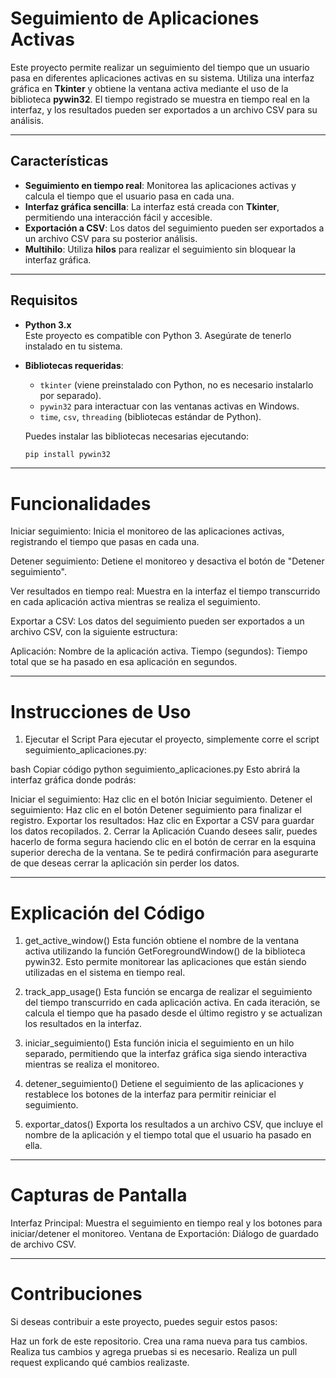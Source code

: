 # Seguimiento de Aplicaciones Activas

Este proyecto permite realizar un seguimiento del tiempo que un usuario pasa en diferentes aplicaciones activas en su sistema. Utiliza una interfaz gráfica en **Tkinter** y obtiene la ventana activa mediante el uso de la biblioteca **pywin32**. El tiempo registrado se muestra en tiempo real en la interfaz, y los resultados pueden ser exportados a un archivo CSV para su análisis.

---

## Características

- **Seguimiento en tiempo real**: Monitorea las aplicaciones activas y calcula el tiempo que el usuario pasa en cada una.
- **Interfaz gráfica sencilla**: La interfaz está creada con **Tkinter**, permitiendo una interacción fácil y accesible.
- **Exportación a CSV**: Los datos del seguimiento pueden ser exportados a un archivo CSV para su posterior análisis.
- **Multihilo**: Utiliza **hilos** para realizar el seguimiento sin bloquear la interfaz gráfica.

---

## Requisitos

- **Python 3.x**  
  Este proyecto es compatible con Python 3. Asegúrate de tenerlo instalado en tu sistema.

- **Bibliotecas requeridas**:
  - `tkinter` (viene preinstalado con Python, no es necesario instalarlo por separado).
  - `pywin32` para interactuar con las ventanas activas en Windows.
  - `time`, `csv`, `threading` (bibliotecas estándar de Python).

  Puedes instalar las bibliotecas necesarias ejecutando:

  ```bash
  pip install pywin32

---

# Funcionalidades
Iniciar seguimiento: Inicia el monitoreo de las aplicaciones activas, registrando el tiempo que pasas en cada una.

Detener seguimiento: Detiene el monitoreo y desactiva el botón de "Detener seguimiento".

Ver resultados en tiempo real: Muestra en la interfaz el tiempo transcurrido en cada aplicación activa mientras se realiza el seguimiento.

Exportar a CSV: Los datos del seguimiento pueden ser exportados a un archivo CSV, con la siguiente estructura:

Aplicación: Nombre de la aplicación activa.
Tiempo (segundos): Tiempo total que se ha pasado en esa aplicación en segundos.

---

# Instrucciones de Uso
1. Ejecutar el Script
Para ejecutar el proyecto, simplemente corre el script seguimiento_aplicaciones.py:

bash
Copiar código
python seguimiento_aplicaciones.py
Esto abrirá la interfaz gráfica donde podrás:

Iniciar el seguimiento: Haz clic en el botón Iniciar seguimiento.
Detener el seguimiento: Haz clic en el botón Detener seguimiento para finalizar el registro.
Exportar los resultados: Haz clic en Exportar a CSV para guardar los datos recopilados.
2. Cerrar la Aplicación
Cuando desees salir, puedes hacerlo de forma segura haciendo clic en el botón de cerrar en la esquina superior derecha de la ventana. Se te pedirá confirmación para asegurarte de que deseas cerrar la aplicación sin perder los datos.

---

# Explicación del Código
1. get_active_window()
Esta función obtiene el nombre de la ventana activa utilizando la función GetForegroundWindow() de la biblioteca pywin32. Esto permite monitorear las aplicaciones que están siendo utilizadas en el sistema en tiempo real.

2. track_app_usage()
Esta función se encarga de realizar el seguimiento del tiempo transcurrido en cada aplicación activa. En cada iteración, se calcula el tiempo que ha pasado desde el último registro y se actualizan los resultados en la interfaz.

3. iniciar_seguimiento()
Esta función inicia el seguimiento en un hilo separado, permitiendo que la interfaz gráfica siga siendo interactiva mientras se realiza el monitoreo.

4. detener_seguimiento()
Detiene el seguimiento de las aplicaciones y restablece los botones de la interfaz para permitir reiniciar el seguimiento.

5. exportar_datos()
Exporta los resultados a un archivo CSV, que incluye el nombre de la aplicación y el tiempo total que el usuario ha pasado en ella.

---

# Capturas de Pantalla
Interfaz Principal: Muestra el seguimiento en tiempo real y los botones para iniciar/detener el monitoreo.
Ventana de Exportación: Diálogo de guardado de archivo CSV.

---

# Contribuciones
Si deseas contribuir a este proyecto, puedes seguir estos pasos:

Haz un fork de este repositorio.
Crea una rama nueva para tus cambios.
Realiza tus cambios y agrega pruebas si es necesario.
Realiza un pull request explicando qué cambios realizaste.


